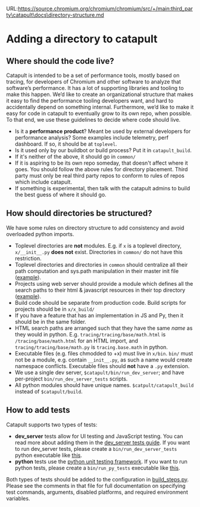 URL:https://source.chromium.org/chromium/chromium/src/+/main:third_party\catapult\docs\directory-structure.md
# Adding a directory to catapult

## Where should the code live?

Catapult is intended to be a set of performance tools, mostly based on tracing,
for developers of Chromium and other software to analyze that software’s
performance. It has a lot of supporting libraries and tooling to make this
happen. We’d like to create an organizational structure that makes it easy to
find the performance tooling developers want, and hard to accidentally depend
on something internal. Furthermore, we’d like to make it easy for code in
catapult to eventually grow to its own repo, when possible. To that end, we
use these guidelines to decide where code should live.

  * Is it a **performance product**? Meant be used by external developers for
    performance analysis? Some examples include telemetry, perf dashboard. If
    so, it should be at `toplevel`.
  * Is it used only by our buildbot or build process? Put it in
    `catapult_build`.
  * If it's neither of the above, it should go in `common/`
  * If it is aspiring to be its own repo someday, that doesn't affect where it
    goes. You should follow the above rules for directory placement. Third
    party must only be real third party repos to conform to rules of repos
    which include catapult.
  * If something is experimental, then talk with the catapult admins to build
    the best guess of where it should go.

## How should directories be structured?
We have some rules on directory structure to add consistency and avoid
overloaded python imports.

  * Toplevel directories are **not** modules. E.g. if `x` is a toplevel
    directory, `x/__init__.py` **does not** exist. Directories in `common/`
    do not have this restriction.
  * Toplevel directories and directories in `common` should centralize all
    their path computation and sys.path manipulation in their master init file
    ([example](https://github.com/catapult-project/catapult/blob/master/telemetry/telemetry/__init__.py)).
  * Projects using web server should provide a module which defines all the
    search paths to their html & javascript resources in their top directory
    ([example](https://github.com/catapult-project/catapult/blob/master/dashboard/dashboard_project.py)).
  * Build code should be separate from production code. Build scripts for
    projects should be in `x/x_build/`
  * If you have a feature that has an implementation in JS and Py, then it
    should be in the same folder.
  * HTML search paths are arranged such that they have the same _name_ as they
    would in python. E.g. `tracing/tracing/base/math.html` is
    `/tracing/base/math.html` for an HTML import, and
    `tracing/tracing/base/math.py` is `tracing.base.math` in python.
  * Executable files (e.g. files chmodded to +x) must live in `x/bin`.
    `bin/` must not be a module, e.g. contain `__init__.py`, as such a name
    would create namespace conflicts. Executable files should **not** have a
    `.py` extension.
  * We use a single dev server, `$catapult/bin/run_dev_server`; and have
    per-project `bin/run_dev_server_tests` scripts.
  * All python modules should have unique names. `$catpult/catapult_build`
    instead of `$catapult/build`.

## How to add tests
Catapult supports two types of tests:

  * **dev_server** tests allow for UI testing and JavaScript testing. You can
    read more about adding them in the
    [dev_server tests guide](/docs/dev-server-tests.md). If you want to run
    dev_server tests, please create a `bin/run_dev_server_tests` python
    executable like [this](/dashboard/bin/run_dev_server_tests).
  * **python** tests use the [python unit testing framework]. If you want to run
    python tests, please create a `bin/run_py_tests` executable like
    [this](/catapult_build/bin/run_py_tests).

Both types of tests should be added to the configuration in
[build_steps.py](/catapult_build/build_steps.py). Please see the comments in
that file for full documentation on specifying test commands, arguments,
disabled platforms, and required environment variables.

[python unit testing framework]: https://docs.python.org/2/library/unittest.html
